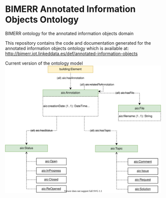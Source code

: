 # BIMERR Annotated Information Objects Ontology
BIMERR ontology for the annotated information objects domain

This repository contains the code and documentation generated for the annotated information objects ontology which is available at: http://bimerr.iot.linkeddata.es/def/annotated-information-objects

Current version of the ontology model
![Current version of the model](https://github.com/oeg-upm/bimerr-annotated-information-objects/blob/master/diagrams/ontology.svg "Building model")
